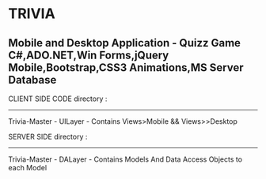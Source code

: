 # TRIVIA
Mobile and Desktop Application - Quizz Game 
C#,ADO.NET,Win Forms,jQuery Mobile,Bootstrap,CSS3 Animations,MS Server Database 
------------------------

CLIENT SIDE CODE  directory :
________________________________
Trivia-Master - UILayer - Contains Views>Mobile && Views>>Desktop

SERVER SIDE  directory : 
_______________________________
Trivia-Master - DALayer - Contains Models And Data Access Objects to each Model




